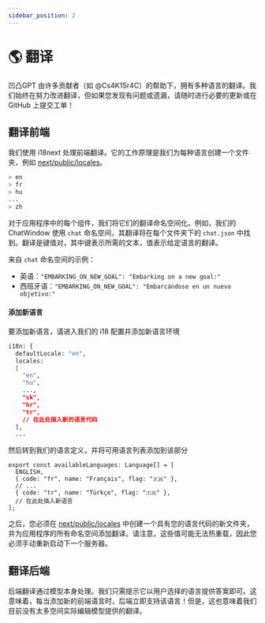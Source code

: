```yaml
---
sidebar_position: 2
---
```


# 🌎 翻译

凹凸GPT 由许多贡献者（如 @Cs4K1Sr4C）的帮助下，拥有多种语言的翻译。我们始终在努力改进翻译，但如果您发现有问题或遗漏，请随时进行必要的更新或在 GitHub 上提交工单！

## 翻译前端

我们使用 i18next 处理前端翻译。它的工作原理是我们为每种语言创建一个文件夹，例如 [next/public/locales](https://github.com/reworkd/AgentGPT/tree/main/next/public/locales)。

```bash title="next/public/locales"
> en
> fr
> hu
...
> zh
```

对于应用程序中的每个组件，我们将它们的翻译命名空间化。例如，我们的 ChatWindow 使用 `chat` 命名空间，其翻译将在每个文件夹下的 `chat.json` 中找到。翻译是键值对，其中键表示所需的文本，值表示给定语言的翻译。

来自 `chat` 命名空间的示例：

- 英语：`"EMBARKING_ON_NEW_GOAL": "Embarking on a new goal:"`
- 西班牙语：`"EMBARKING_ON_NEW_GOAL": "Embarcándose en un nuevo objetivo:"`

#### 添加新语言

要添加新语言，请进入我们的 i18 配置并添加新语言环境

```bash title="next/next-i18next.config.js"
i18n: {
  defaultLocale: "en",
  locales:
  [
    "en",
    "hu",
    ...,
    "sk",
    "hr",
    "tr",
    // 在此处插入新的语言代码
  ],
  ...
```

然后转到我们的语言定义，并将可用语言列表添加到该部分

```tsx title="next/src/utils/languages.ts"
export const availableLanguages: Language[] = [
  ENGLISH,
  { code: "fr", name: "Français", flag: "🇫🇷" },
  // ...
  { code: "tr", name: "Türkçe", flag: "🇹🇷" },
  // 在此处插入新语言
];
```

之后，您必须在 [next/public/locales](https://github.com/reworkd/AgentGPT/tree/main/next/public/locales) 中创建一个具有您的语言代码的新文件夹，并为应用程序的所有命名空间添加翻译。请注意，这些值可能无法热重载，因此您必须手动重新启动下一个服务器。

## 翻译后端

后端翻译通过模型本身处理。我们只需提示它以用户选择的语言提供答案即可。这意味着，每当添加新的前端语言时，后端立即支持该语言！但是，这也意味着我们目前没有太多空间实际编辑模型提供的翻译。

